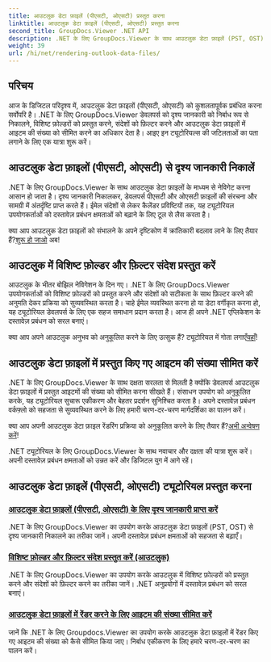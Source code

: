 ```yaml
---
title: आउटलुक डेटा फ़ाइलें (पीएसटी, ओएसटी) प्रस्तुत करना
linktitle: आउटलुक डेटा फ़ाइलें (पीएसटी, ओएसटी) प्रस्तुत करना
second_title: GroupDocs.Viewer .NET API
description: .NET के लिए GroupDocs.Viewer के साथ आउटलुक डेटा फ़ाइलें (PST, OST) ट्यूटोरियल प्रस्तुत करने का अन्वेषण करें। सहजता से कुशल दस्तावेज़ प्रबंधन तकनीकों की खोज करें।
weight: 39
url: /hi/net/rendering-outlook-data-files/
---
```

## परिचय

आज के डिजिटल परिदृश्य में, आउटलुक डेटा फ़ाइलों (पीएसटी, ओएसटी) को कुशलतापूर्वक प्रबंधित करना सर्वोपरि है। .NET के लिए GroupDocs.Viewer डेवलपर्स को दृश्य जानकारी को निर्बाध रूप से निकालने, विशिष्ट फ़ोल्डरों को प्रस्तुत करने, संदेशों को फ़िल्टर करने और आउटलुक डेटा फ़ाइलों में आइटम की संख्या को सीमित करने का अधिकार देता है। आइए इन ट्यूटोरियल्स की जटिलताओं का पता लगाने के लिए एक यात्रा शुरू करें।

## आउटलुक डेटा फ़ाइलों (पीएसटी, ओएसटी) से दृश्य जानकारी निकालें
.NET के लिए GroupDocs.Viewer के साथ आउटलुक डेटा फ़ाइलों के माध्यम से नेविगेट करना आसान हो जाता है। दृश्य जानकारी निकालकर, डेवलपर्स पीएसटी और ओएसटी फ़ाइलों की संरचना और सामग्री में अंतर्दृष्टि प्राप्त करते हैं। ईमेल संदेशों से लेकर कैलेंडर प्रविष्टियों तक, यह ट्यूटोरियल उपयोगकर्ताओं को दस्तावेज़ प्रबंधन क्षमताओं को बढ़ाने के लिए टूल से लैस करता है। 

 क्या आप आउटलुक डेटा फ़ाइलों को संभालने के अपने दृष्टिकोण में क्रांतिकारी बदलाव लाने के लिए तैयार हैं?[शुरू हो जाओ](./get-view-info-outlook-data-file/) अब!

## आउटलुक में विशिष्ट फ़ोल्डर और फ़िल्टर संदेश प्रस्तुत करें
आउटलुक के भीतर बोझिल नेविगेशन के दिन गए। .NET के लिए GroupDocs.Viewer उपयोगकर्ताओं को विशिष्ट फ़ोल्डरों को प्रस्तुत करने और संदेशों को सटीकता के साथ फ़िल्टर करने की अनुमति देकर प्रक्रिया को सुव्यवस्थित करता है। चाहे ईमेल व्यवस्थित करना हो या डेटा वर्गीकृत करना हो, यह ट्यूटोरियल डेवलपर्स के लिए एक सहज समाधान प्रदान करता है। आज ही अपने .NET एप्लिकेशन के दस्तावेज़ प्रबंधन को सरल बनाएं।

 क्या आप अपने आउटलुक अनुभव को अनुकूलित करने के लिए उत्सुक हैं? ट्यूटोरियल में गोता लगाएँ[यहाँ](./render-specific-folders-and-filter-messages-outlook/)!

## आउटलुक डेटा फ़ाइलों में प्रस्तुत किए गए आइटम की संख्या सीमित करें
.NET के लिए GroupDocs.Viewer के साथ दक्षता सरलता से मिलती है क्योंकि डेवलपर्स आउटलुक डेटा फ़ाइलों में प्रस्तुत आइटमों की संख्या को सीमित करना सीखते हैं। संसाधन उपयोग को अनुकूलित करके, यह ट्यूटोरियल सुचारू एकीकरण और बेहतर प्रदर्शन सुनिश्चित करता है। अपने दस्तावेज़ प्रबंधन वर्कफ़्लो को सहजता से सुव्यवस्थित करने के लिए हमारी चरण-दर-चरण मार्गदर्शिका का पालन करें।

 क्या आप अपनी आउटलुक डेटा फ़ाइल रेंडरिंग प्रक्रिया को अनुकूलित करने के लिए तैयार हैं?[अभी अन्वेषण करें](./limit-items-to-render-outlook-data-files/)!

.NET ट्यूटोरियल के लिए GroupDocs.Viewer के साथ नवाचार और दक्षता की यात्रा शुरू करें। अपनी दस्तावेज़ प्रबंधन क्षमताओं को उन्नत करें और डिजिटल युग में आगे रहें।
## आउटलुक डेटा फ़ाइलें (पीएसटी, ओएसटी) ट्यूटोरियल प्रस्तुत करना
### [आउटलुक डेटा फ़ाइलों (पीएसटी, ओएसटी) के लिए दृश्य जानकारी प्राप्त करें](./get-view-info-outlook-data-file/)
.NET के लिए GroupDocs.Viewer का उपयोग करके आउटलुक डेटा फ़ाइलों (PST, OST) से दृश्य जानकारी निकालने का तरीका जानें। अपनी दस्तावेज़ प्रबंधन क्षमताओं को सहजता से बढ़ाएँ।
### [विशिष्ट फ़ोल्डर और फ़िल्टर संदेश प्रस्तुत करें (आउटलुक)](./render-specific-folders-and-filter-messages-outlook/)
.NET के लिए GroupDocs.Viewer का उपयोग करके आउटलुक में विशिष्ट फ़ोल्डरों को प्रस्तुत करने और संदेशों को फ़िल्टर करने का तरीका जानें। .NET अनुप्रयोगों में दस्तावेज़ प्रबंधन को सरल बनाएं।
### [आउटलुक डेटा फ़ाइलों में रेंडर करने के लिए आइटम की संख्या सीमित करें](./limit-items-to-render-outlook-data-files/)
जानें कि .NET के लिए Groupdocs.Viewer का उपयोग करके आउटलुक डेटा फ़ाइलों में रेंडर किए गए आइटम की संख्या को कैसे सीमित किया जाए। निर्बाध एकीकरण के लिए हमारे चरण-दर-चरण का पालन करें।